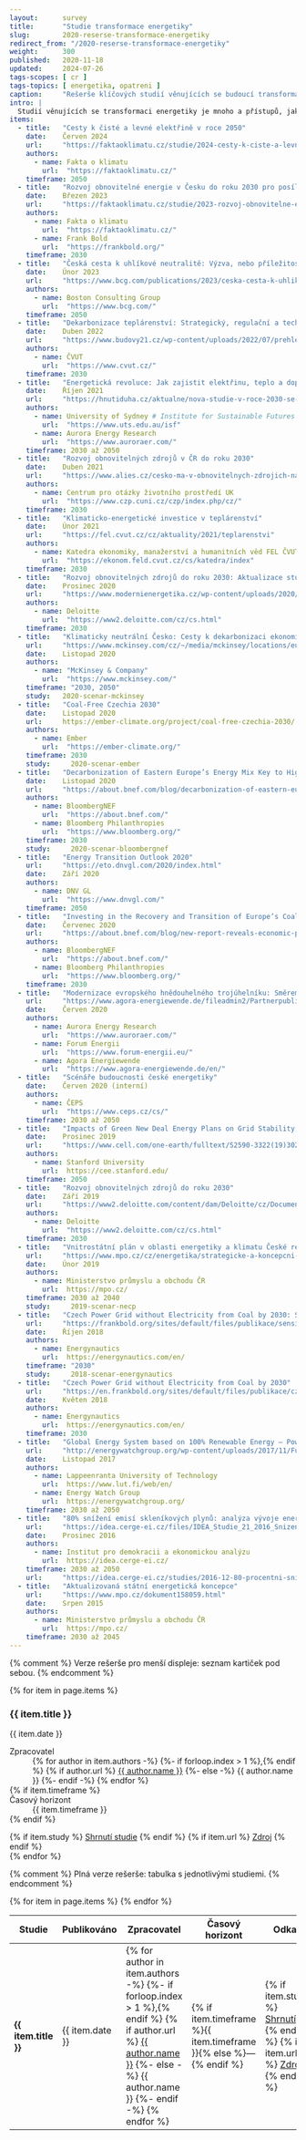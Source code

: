 ```yaml
---
layout:      survey
title:       "Studie transformace energetiky"
slug:        2020-reserse-transformace-energetiky
redirect_from: "/2020-reserse-transformace-energetiky"
weight:      300
published:   2020-11-18
updated:     2024-07-26
tags-scopes: [ cr ]
tags-topics: [ energetika, opatreni ]
caption:     "Rešerše klíčových studií věnujících se budoucí transformaci české energetiky."
intro: |
  Studií věnujících se transformaci energetiky je mnoho a přístupů, jak takové studie zpracovávat, je taktéž nemalé množství. Tato rešerše podává přehledné shrnutí klíčových studií v oblasti energetiky pro Českou republiku. Studie jsou seřazeny chronologicky od nejnovější po nejstarší.
items:
  - title:   "Cesty k čisté a levné elektřině v roce 2050"
    date:    Červen 2024
    url:     "https://faktaoklimatu.cz/studie/2024-cesty-k-ciste-a-levne-elektrine-2050"
    authors:
      - name: Fakta o klimatu
        url:  "https://faktaoklimatu.cz/"
    timeframe: 2050
  - title:   "Rozvoj obnovitelné energie v Česku do roku 2030 pro posílení bezpečnosti a plnění klimatických cílů EU"
    date:    Březen 2023
    url:     "https://faktaoklimatu.cz/studie/2023-rozvoj-obnovitelne-energie-v-cesku-do-2030"
    authors:
      - name: Fakta o klimatu
        url:  "https://faktaoklimatu.cz/"
      - name: Frank Bold
        url:  "https://frankbold.org/"
    timeframe: 2030
  - title:   "Česká cesta k uhlíkové neutralitě: Výzva, nebo příležitost pro naši ekonomiku?"
    date:    Únor 2023
    url:     "https://www.bcg.com/publications/2023/ceska-cesta-k-uhlikove-neutralite"
    authors:
      - name: Boston Consulting Group
        url:  "https://www.bcg.com/"
    timeframe: 2050
  - title:   "Dekarbonizace teplárenství: Strategický, regulační a technologicko-ekonomický rámec v České republice"
    date:    Duben 2022
    url:     "https://www.budovy21.cz/wp-content/uploads/2022/07/prehledova-studie-dekarbonizace-teplarenstvi-cvut-46-MB.pdf"
    authors:
      - name: ČVUT
        url:  "https://www.cvut.cz/"
    timeframe: 2030
  - title:   "Energetická revoluce: Jak zajistit elektřinu, teplo a dopravu bez fosilních paliv"
    date:    Říjen 2021
    url:     "https://hnutiduha.cz/aktualne/nova-studie-v-roce-2030-se-obejdeme-bez-uhli-cesta-ke-konci-plynu-ropy-vyzaduje-zasadni"
    authors:
      - name: University of Sydney # Institute for Sustainable Futures
        url:  "https://www.uts.edu.au/isf"
      - name: Aurora Energy Research
        url:  "https://www.auroraer.com/"
    timeframe: 2030 až 2050
  - title:   "Rozvoj obnovitelných zdrojů v ČR do roku 2030"
    date:    Duben 2021
    url:     "https://www.alies.cz/cesko-ma-v-obnovitelnych-zdrojich-na-vic-spocitali-experti-z-univerzity-karlovy-rozvoj-zelene-energetiky-prinese-snizeni-skod-na-lidskem-zdravi-a-krajine-az-o-64-mld-korun-k-roku-2030/"
    authors:
      - name: Centrum pro otázky životního prostředí UK
        url:  "https://www.czp.cuni.cz/czp/index.php/cz/"
    timeframe: 2030
  - title:   "Klimaticko-energetické investice v teplárenství"
    date:    Únor 2021
    url:     "https://fel.cvut.cz/cz/aktuality/2021/teplarenstvi"
    authors:
      - name: Katedra ekonomiky, manažerství a humanitních věd FEL ČVUT
        url:  "https://ekonom.feld.cvut.cz/cs/katedra/index"
    timeframe: 2030
  - title:   "Rozvoj obnovitelných zdrojů do roku 2030: Aktualizace studie v souvislosti s Modernizačním fondem"
    date:    Prosinec 2020
    url:     "https://www.modernienergetika.cz/wp-content/uploads/2020/12/201208_Rozvoje_OZE_2030_Aktualizace_final-1.pdf"
    authors:
      - name: Deloitte
        url:  "https://www2.deloitte.com/cz/cs.html"
    timeframe: 2030
  - title:   "Klimaticky neutrální Česko: Cesty k dekarbonizaci ekonomiky"
    url:     "https://www.mckinsey.com/cz/~/media/mckinsey/locations/europe%20and%20middle%20east/czech%20republic/our%20work/decarbonization_report_cz_vf.pdf"
    date:    Listopad 2020
    authors:
      - name: "McKinsey & Company"
        url:  "https://www.mckinsey.com/"
    timeframe: "2030, 2050"
    study:   2020-scenar-mckinsey
  - title:   "Coal-Free Czechia 2030"
    date:    Listopad 2020
    url:     https://ember-climate.org/project/coal-free-czechia-2030/
    authors:
      - name: Ember
        url:  "https://ember-climate.org/"
    timeframe: 2030
    study:     2020-scenar-ember
  - title:   "Decarbonization of Eastern Europe’s Energy Mix Key to Higher EU Climate Goals"
    date:    Listopad 2020
    url:     "https://about.bnef.com/blog/decarbonization-of-eastern-europes-energy-mix-key-to-higher-eu-climate-goals/"
    authors:
      - name: BloombergNEF
        url:  "https://about.bnef.com/"
      - name: Bloomberg Philanthropies
        url:  "https://www.bloomberg.org/"
    timeframe: 2030
    study:     2020-scenar-bloombergnef
  - title:   "Energy Transition Outlook 2020"
    url:     "https://eto.dnvgl.com/2020/index.html"
    date:    Září 2020
    authors:
      - name: DNV GL
        url:  "https://www.dnvgl.com/"
    timeframe: 2050
  - title:   "Investing in the Recovery and Transition of Europe’s Coal Regions"
    date:    Červenec 2020
    url:     "https://about.bnef.com/blog/new-report-reveals-economic-path-to-a-rapid-coal-phase-out-in-europe/"
    authors:
      - name: BloombergNEF
        url:  "https://about.bnef.com/"
      - name: Bloomberg Philanthropies
        url:  "https://www.bloomberg.org/"
    timeframe: 2030
  - title:   "Modernizace evropského hnědouhelného trojúhelníku: Směrem k bezpečné, dostupné a udržitelné transformaci energetiky"
    url:     "https://www.agora-energiewende.de/fileadmin2/Partnerpublikationen/2020/Lignite_Triangle/CZ-Modernizace_evropske__ho_hne__douhelne__ho_troju__helni__ku_net.pdf"
    date:    Červen 2020
    authors:
      - name: Aurora Energy Research
        url:  "https://www.auroraer.com/"
      - name: Forum Energii
        url:  "https://www.forum-energii.eu/"
      - name: Agora Energiewende
        url:  "https://www.agora-energiewende.de/en/"
  - title:   "Scénáře budoucnosti české energetiky"
    date:    Červen 2020 (interní)
    authors:
      - name: ČEPS
        url:  "https://www.ceps.cz/cs/"
    timeframe: 2030 až 2050
  - title:   "Impacts of Green New Deal Energy Plans on Grid Stability, Costs, Jobs, Health, and Climate in 143 Countries"
    date:    Prosinec 2019
    url:     "https://www.cell.com/one-earth/fulltext/S2590-3322(19)30225-8"
    authors:
      - name: Stanford University
        url:  https://cee.stanford.edu/
    timeframe: 2050
  - title:   "Rozvoj obnovitelných zdrojů do roku 2030"
    date:    Září 2019
    url:     "https://www2.deloitte.com/content/dam/Deloitte/cz/Documents/energy-resources/rozvoj_obnovitelnych_zdroju_do_roku_2030_3.pdf"
    authors:
      - name: Deloitte
        url:  "https://www2.deloitte.com/cz/cs.html"
    timeframe: 2030
  - title:   "Vnitrostátní plán v oblasti energetiky a klimatu České republiky (NECP)"
    url:     "https://www.mpo.cz/cz/energetika/strategicke-a-koncepcni-dokumenty/navrh-vnitrostatniho-planu-v-oblasti-energetiky-a-klimatu-ceske-republiky--243377/"
    date:    Únor 2019
    authors:
      - name: Ministerstvo průmyslu a obchodu ČR
        url:  https://mpo.cz/
    timeframe: 2030 až 2040
    study:     2019-scenar-necp
  - title:   "Czech Power Grid without Electricity from Coal by 2030: Sensitivity Analysis"
    url:     "https://frankbold.org/sites/default/files/publikace/sensitivity_analysis_czech_grid_without_coal_by_2030.pdf"
    date:    Říjen 2018
    authors:
      - name: Energynautics
        url:  https://energynautics.com/en/
    timeframe: "2030"
    study:     2018-scenar-energynautics
  - title:   "Czech Power Grid without Electricity from Coal by 2030"
    url:     "https://en.frankbold.org/sites/default/files/publikace/czech_grid_without_coal_by_2030_fin_0.pdf"
    date:    Květen 2018
    authors:
      - name: Energynautics
        url:  https://energynautics.com/en/
    timeframe: 2030
  - title:   "Global Energy System based on 100% Renewable Energy – Power Sector"
    url:     "http://energywatchgroup.org/wp-content/uploads/2017/11/Full-Study-100-Renewable-Energy-Worldwide-Power-Sector.pdf"
    date:    Listopad 2017
    authors:
      - name: Lappeenranta University of Technology
        url:  https://www.lut.fi/web/en/
      - name: Energy Watch Group
        url:  https://energywatchgroup.org/
    timeframe: 2030 až 2050
  - title:   "80% snížení emisí skleníkových plynů: analýza vývoje energetiky České republiky do roku 2050"
    url:     "https://idea.cerge-ei.cz/files/IDEA_Studie_21_2016_Snizeni_emisi_sklenikovych_plynu.pdf"
    date:    Prosinec 2016
    authors:
      - name: Institut pro demokracii a ekonomickou analýzu
        url:  https://idea.cerge-ei.cz/
    timeframe: 2030 až 2050
    url:     "https://idea.cerge-ei.cz/studies/2016-12-80-procentni-snizeni-emisi-sklenikovych-plynu"
  - title:   "Aktualizovaná státní energetická koncepce"
    url:     "https://www.mpo.cz/dokument158059.html"
    date:    Srpen 2015
    authors:
      - name: Ministerstvo průmyslu a obchodu ČR
        url:  https://mpo.cz/
    timeframe: 2030 až 2045
---
```

{% comment %}
  Verze rešerše pro menší displeje: seznam kartiček pod sebou.
{% endcomment %}
<div class="d-md-none mt-4">
  {% for item in page.items %}
  <div class="card mb-3">
    <div class="card-body">
      <h3 class="card-title">{{ item.title }}</h3>
      <p class="card-text text-muted">{{ item.date }}</p>
      <dl>
        <dt>Zpracovatel</dt>
        <dd>
        {% for author in item.authors -%}
        {%- if forloop.index > 1 %},{% endif %}
        {% if author.url %}
        <a href="{{ author.url }}">{{ author.name }}</a>
        {%- else -%}
        {{ author.name }}
        {%- endif -%}
        {% endfor %}
        </dd>
        {% if item.timeframe %}
        <dt>Časový horizont</dt>
        <dd>{{ item.timeframe }}</dd>
        {% endif %}
      </dl>
      <div class="d-flex flex-column flex-sm-row justify-content-end">
        {% if item.study %}
        <a href="/studie/{{ item.study }}" class="btn btn-sm btn-primary">Shrnutí studie</a>
        {% endif %}
        {% if item.url %}
        <a href="{{ item.url }}" class="btn btn-sm btn-secondary">Zdroj</a>
        {% endif %}
      </div>
    </div>
  </div>
  {% endfor %}
</div>

{% comment %}
  Plná verze rešerše: tabulka s jednotlivými studiemi.
{% endcomment %}
<table class="table table-striped table-hover d-none d-md-table mt-4">
  <thead>
    <tr>
      <th scope="col" class="text-uppercase align-middle">Studie</th>
      <th scope="col" class="text-uppercase align-middle">Publikováno</th>
      <th scope="col" class="text-uppercase align-middle">Zpracovatel</th>
      <th scope="col" class="text-uppercase align-middle">Časový horizont</th>
      <th scope="col" class="text-uppercase align-middle text-center">Odkaz</th>
    </tr>
  </thead>
  <tbody>
    {% for item in page.items %}
    <tr>
      <td class="align-middle"><strong>{{ item.title }}</strong></td>
      <td class="align-middle">{{ item.date }}</td>
      <td class="align-middle">
        {% for author in item.authors -%}
        {%- if forloop.index > 1 %},{% endif %}
        {% if author.url %}
        <a href="{{ author.url }}">{{ author.name }}</a>
        {%- else -%}
        {{ author.name }}
        {%- endif -%}
        {% endfor %}
      </td>
      <td class="align-middle">{% if item.timeframe %}{{ item.timeframe }}{% else %}—{% endif %}</td>
      <td class="align-middle text-center">
        {% if item.study %}
        <a href="/studie/{{ item.study }}" class="btn btn-sm btn-primary">Shrnutí</a>
        {% endif %}
        {% if item.url %}
        <a href="{{ item.url }}" class="btn btn-sm btn-secondary">Zdroj</a>
        {% endif %}
      </td>
    </tr>
    {% endfor %}
  </tbody>
</table>
